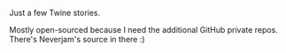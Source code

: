 Just a few Twine stories.

Mostly open-sourced because I need the additional GitHub private repos. There's Neverjam's source in there :)
